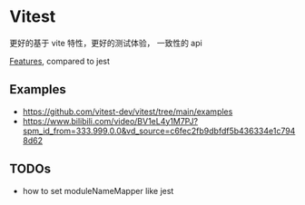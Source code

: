 # Vitest

更好的基于 vite 特性，更好的测试体验， 一致性的 api

[Features](./features.md), compared to jest

## Examples

- https://github.com/vitest-dev/vitest/tree/main/examples
- https://www.bilibili.com/video/BV1eL4y1M7PJ?spm_id_from=333.999.0.0&vd_source=c6fec2fb9dbfdf5b436334e1c7948d62

## TODOs

- how to set moduleNameMapper like jest
